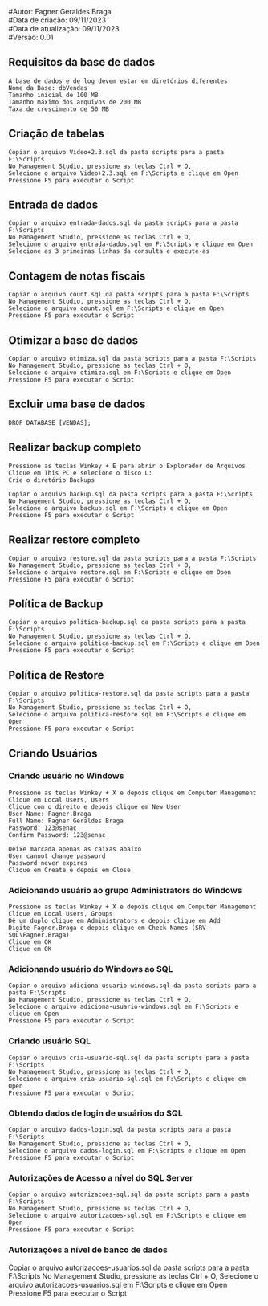 #Autor: Fagner Geraldes Braga  
#Data de criação: 09/11/2023    
#Data de atualização: 09/11/2023  
#Versão: 0.01 

## Requisitos da base de dados
```
A base de dados e de log devem estar em diretórios diferentes
Nome da Base: dbVendas
Tamanho inicial de 100 MB
Tamanho máximo dos arquivos de 200 MB
Taxa de crescimento de 50 MB
```

## Criação de tabelas
```
Copiar o arquivo Video+2.3.sql da pasta scripts para a pasta F:\Scripts
No Management Studio, pressione as teclas Ctrl + O,
Selecione o arquivo Video+2.3.sql em F:\Scripts e clique em Open
Pressione F5 para executar o Script
```
## Entrada de dados
```
Copiar o arquivo entrada-dados.sql da pasta scripts para a pasta F:\Scripts
No Management Studio, pressione as teclas Ctrl + O,
Selecione o arquivo entrada-dados.sql em F:\Scripts e clique em Open
Selecione as 3 primeiras linhas da consulta e execute-as
```
## Contagem de notas fiscais
```
Copiar o arquivo count.sql da pasta scripts para a pasta F:\Scripts
No Management Studio, pressione as teclas Ctrl + O,
Selecione o arquivo count.sql em F:\Scripts e clique em Open
Pressione F5 para executar o Script
```
## Otimizar a base de dados
```
Copiar o arquivo otimiza.sql da pasta scripts para a pasta F:\Scripts
No Management Studio, pressione as teclas Ctrl + O,
Selecione o arquivo otimiza.sql em F:\Scripts e clique em Open
Pressione F5 para executar o Script
```
## Excluir uma base de dados
```
DROP DATABASE [VENDAS];
```
## Realizar backup completo
```
Pressione as teclas Winkey + E para abrir o Explorador de Arquivos
Clique em This PC e selecione o disco L:
Crie o diretório Backups

Copiar o arquivo backup.sql da pasta scripts para a pasta F:\Scripts
No Management Studio, pressione as teclas Ctrl + O,
Selecione o arquivo backup.sql em F:\Scripts e clique em Open
Pressione F5 para executar o Script
```
## Realizar restore completo
```
Copiar o arquivo restore.sql da pasta scripts para a pasta F:\Scripts
No Management Studio, pressione as teclas Ctrl + O,
Selecione o arquivo restore.sql em F:\Scripts e clique em Open
Pressione F5 para executar o Script
```
## Política de Backup
```
Copiar o arquivo politica-backup.sql da pasta scripts para a pasta F:\Scripts
No Management Studio, pressione as teclas Ctrl + O,
Selecione o arquivo politica-backup.sql em F:\Scripts e clique em Open
Pressione F5 para executar o Script
```
## Política de Restore
```
Copiar o arquivo politica-restore.sql da pasta scripts para a pasta F:\Scripts
No Management Studio, pressione as teclas Ctrl + O,
Selecione o arquivo politica-restore.sql em F:\Scripts e clique em Open
Pressione F5 para executar o Script
```
## Criando Usuários
### Criando usuário no Windows
```
Pressione as teclas Winkey + X e depois clique em Computer Management
Clique em Local Users, Users
Clique com o direito e depois clique em New User
User Name: Fagner.Braga
Full Name: Fagner Geraldes Braga
Password: 123@senac
Confirm Password: 123@senac

Deixe marcada apenas as caixas abaixo
User cannot change password
Password never expires
Clique em Create e depois em Close
```
### Adicionando usuário ao grupo Administrators do Windows
```
Pressione as teclas Winkey + X e depois clique em Computer Management
Clique em Local Users, Groups
Dê um duplo clique em Administrators e depois clique em Add
Digite Fagner.Braga e depois clique em Check Names (SRV-SQL\Fagner.Braga)
Clique em OK
Clique em OK
```
### Adicionando usuário do Windows ao SQL
```
Copiar o arquivo adiciona-usuario-windows.sql da pasta scripts para a pasta F:\Scripts
No Management Studio, pressione as teclas Ctrl + O,
Selecione o arquivo adiciona-usuario-windows.sql em F:\Scripts e clique em Open
Pressione F5 para executar o Script
```
### Criando usuário SQL
```
Copiar o arquivo cria-usuario-sql.sql da pasta scripts para a pasta F:\Scripts
No Management Studio, pressione as teclas Ctrl + O,
Selecione o arquivo cria-usuario-sql.sql em F:\Scripts e clique em Open
Pressione F5 para executar o Script
```
### Obtendo dados de login de usuários do SQL 
```
Copiar o arquivo dados-login.sql da pasta scripts para a pasta F:\Scripts
No Management Studio, pressione as teclas Ctrl + O,
Selecione o arquivo dados-login.sql em F:\Scripts e clique em Open
Pressione F5 para executar o Script
```
### Autorizações de Acesso a nível do SQL Server 
```
Copiar o arquivo autorizacoes-sql.sql da pasta scripts para a pasta F:\Scripts
No Management Studio, pressione as teclas Ctrl + O,
Selecione o arquivo autorizacoes-sql.sql em F:\Scripts e clique em Open
Pressione F5 para executar o Script
```
### Autorizações a nível de banco de dados
Copiar o arquivo autorizacoes-usuarios.sql da pasta scripts para a pasta F:\Scripts
No Management Studio, pressione as teclas Ctrl + O,
Selecione o arquivo autorizacoes-usuarios.sql em F:\Scripts e clique em Open
Pressione F5 para executar o Script
